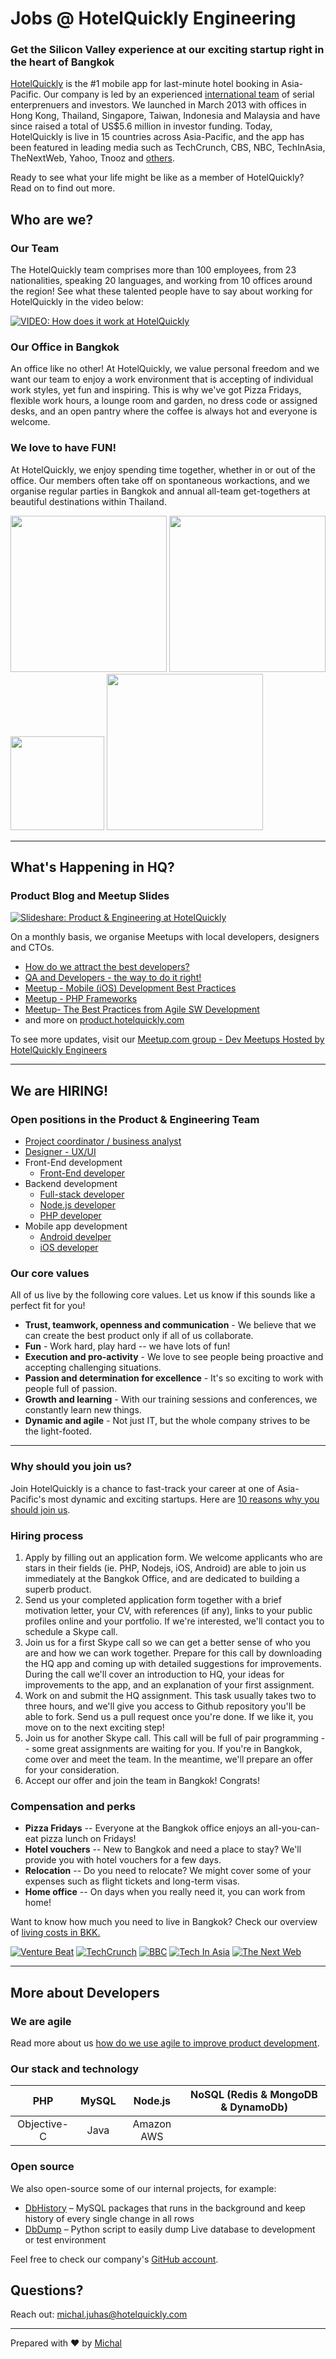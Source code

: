 # Jobs @ HotelQuickly Engineering

### Get the Silicon Valley experience at our exciting startup right in the heart of Bangkok

[HotelQuickly](http://www.hotelquickly.com) is the #1 mobile app for last-minute hotel booking in Asia-Pacific. Our company is led by an experienced [international team](http://www.hotelquickly.com/team/) of serial enterprenuers and investors. We launched in March 2013 with offices in Hong Kong, Thailand, Singapore, Taiwan, Indonesia and Malaysia and have since raised a total of US$5.6 million in investor funding. Today, HotelQuickly is live in 15 countries across Asia-Pacific, and the app has been featured in leading media such as TechCrunch, CBS, NBC, TechInAsia, TheNextWeb, Yahoo, Tnooz and [others](http://www.hotelquickly.com/press). 

Ready to see what your life might be like as a member of HotelQuickly? Read on to find out more. 

## Who are we?
### Our Team

The HotelQuickly team comprises more than 100 employees, from 23 nationalities, speaking 20 languages, and working from 10 offices around the region! See what these talented people have to say about working for HotelQuickly in the video below:

[![VIDEO: How does it work at HotelQuickly](https://raw.githubusercontent.com/HotelQuickly/WeAreHiring/master/images/we-are-hiring-thumbnail-video.jpg)](https://www.youtube.com/watch?v=IE78NGSV_NU)

### Our Office in Bangkok 

An office like no other! At HotelQuickly, we value personal freedom and we want our team to enjoy a work environment that is accepting of individual work styles, yet fun and inspiring. This is why we've got Pizza Fridays, flexible work hours, a lounge room and garden, no dress code or assigned desks, and an open pantry where the coffee is always hot and everyone is welcome. 


### We love to have FUN! 

At HotelQuickly, we enjoy spending time together, whether in or out of the office. Our members often take off on spontaneous workactions, and we organise regular parties in Bangkok and annual all-team get-togethers at beautiful destinations within Thailand. 

<img src="https://raw.githubusercontent.com/HotelQuickly/WeAreHiring/master/images/BBQ%20Party%202015/IMG_0840.jpg" width="250" />
<img src="https://raw.githubusercontent.com/HotelQuickly/WeAreHiring/master/images/2015%20random%20company%20events/Slack%20for%20iOS%20Upload.jpg" width="250" />
<br />
<img src="https://raw.githubusercontent.com/HotelQuickly/WeAreHiring/master/images/2015%20random%20company%20events/Sunday%20morning%20session.jpg" width="150" />
<img src="https://raw.githubusercontent.com/HotelQuickly/WeAreHiring/master/images/BBQ%20Party%202015/IMG_0758.jpg" width="250" />

---

## What's Happening in HQ?
### Product Blog and Meetup Slides

[![Slideshare: Product & Engineering at HotelQuickly](https://raw.githubusercontent.com/HotelQuickly/WeAreHiring/master/images/slideshare-cover.png)](http://www.slideshare.net/juhasm/hotelquickly-product-engineering)

On a monthly basis, we organise Meetups with local developers, designers and CTOs. 
* [How do we attract the best developers?](http://product.hotelquickly.com/blog/how-do-we-attract-the-best-developers)
* [QA and Developers - the way to do it right!](http://product.hotelquickly.com/blog/qa-and-devs)
* [Meetup - Mobile (iOS) Development Best Practices](http://image.slidesharecdn.com/iosbestpractices-151010142803-lva1-app6891/95/ios-development-best-practices-1-638.jpg?cb=1444487364)
* [Meetup - PHP Frameworks](http://image.slidesharecdn.com/frameworks-150903045110-lva1-app6892/95/php-frameworks-or-how-i-learnt-to-stop-worrying-and-love-the-code-1-638.jpg?cb=1441255989)
* [Meetup- The Best Practices from Agile SW Development](http://image.slidesharecdn.com/ourbestpracticesfromagileswdevelopment-150716062400-lva1-app6892/95/our-best-practices-from-agile-sw-development-1-638.jpg?cb=1437028038)
* and more on [product.hotelquickly.com](http://product.hotelquickly.com)

To see more updates, visit our [Meetup.com group - Dev Meetups Hosted by HotelQuickly Engineers](http://www.meetup.com/BKK-Developers-and-Tech-lovers/)

---

## We are HIRING! 
### Open positions in the Product & Engineering Team 

* [Project coordinator / business analyst](https://github.com/HotelQuickly/WeAreHiring/blob/master/open-positions/Project-coordinator.md)
* [Designer - UX/UI](https://github.com/HotelQuickly/WeAreHiring/blob/master/open-positions/Designer-ux-ui.md)
* Front-End development
  * [Front-End developer](https://github.com/HotelQuickly/WeAreHiring/blob/master/open-positions/Front-end.md)
* Backend development
  * [Full-stack developer](https://github.com/HotelQuickly/WeAreHiring/blob/master/open-positions/Full-stack.md)
  * [Node.js developer](https://github.com/HotelQuickly/WeAreHiring/blob/master/open-positions/Nodejs.md)
  * [PHP developer](https://github.com/HotelQuickly/WeAreHiring/blob/master/open-positions/PHP.md)
* Mobile app development
  * [Android develper](https://github.com/HotelQuickly/WeAreHiring/blob/master/open-positions/Android.md)
  * [iOS developer](https://github.com/HotelQuickly/WeAreHiring/blob/master/open-positions/iOS.md)

### Our core values

All of us live by the following core values. Let us know if this sounds like a perfect fit for you! 

* **Trust, teamwork, openness and communication** - We believe that we can create the best product only if all of us collaborate. 
* **Fun** - Work hard, play hard -- we have lots of fun!
* **Execution and pro-activity** - We love to see people being proactive and accepting challenging situations. 
* **Passion and determination for excellence** - It's so exciting to work with people full of passion.
* **Growth and learning** - With our training sessions and conferences, we constantly learn new things. 
* **Dynamic and agile** - Not just IT, but the whole company strives to be the light-footed. 

---

### Why should you join us? 

Join HotelQuickly is a chance to fast-track your career at one of Asia-Pacific's most dynamic and exciting startups. 
Here are [10 reasons why you should join us](https://github.com/HotelQuickly/WeAreHiring/blob/master/additional-info/10-reasons-why-you-should-join-us.md).

### Hiring process

1. Apply by filling out an application form. We welcome applicants who are stars in their fields (ie. PHP, Nodejs, iOS, Android) are able to join us immediately at the Bangkok Office, and are dedicated to building a superb product.
2. Send us your completed application form together with a brief motivation letter, your CV, with references (if any), links to your public profiles online and your portfolio. If we're interested, we'll contact you to schedule a Skype call. 
3. Join us for a first Skype call so we can get a better sense of who you are and how we can work together. Prepare for this call by downloading the HQ app and coming up with detailed suggestions for improvements. During the call we'll cover an introduction to HQ, your ideas for improvements to the app, and an explanation of your first assignment. 
4. Work on and submit the HQ assignment. This task usually takes two to three hours, and we'll give you access to Github repository you'll be able to fork. Send us a pull request once you're done. If we like it, you move on to the next exciting step! 
5. Join us for another Skype call. This call will be full of pair programming -- some great assignments are waiting for you. If you're in Bangkok, come over and meet the team. In the meantime, we'll prepare an offer for your consideration. 
6. Accept our offer and join the team in Bangkok! Congrats! 

### Compensation and perks 

* **Pizza Fridays** -- Everyone at the Bangkok office enjoys an all-you-can-eat pizza lunch on Fridays!
* **Hotel vouchers** -- New to Bangkok and need a place to stay? We'll provide you with hotel vouchers for a few days. 
* **Relocation** -- Do you need to relocate? We might cover some of your expenses such as flight tickets and long-term visas. 
* **Home office** -- On days when you really need it, you can work from home! 

Want to know how much you need to live in Bangkok? Check our overview of [living costs in BKK.](https://github.com/HotelQuickly/WeAreHiring/blob/master/additional-info/living-costs-in-BKK.md)


[![Venture Beat](http://www.hotelquickly.com/img/logos/vb.png)](http://venturebeat.com/2013/06/25/same-day-booking-app-hotelquickly-claims-dominance-in-asia-before-rival-hoteltonight/)
[![TechCrunch](http://www.hotelquickly.com/img/logos/tech_crunch.png)](http://techcrunch.com/2013/03/20/hotelquickly/)
[![BBC](http://www.hotelquickly.com/img/logos/bbc.png)](http://www.bbc.co.uk/programmes/p019byld)
[![Tech In Asia](http://www.hotelquickly.com/img/logos/tech_in_asia.png)](http://www.techinasia.com/hotelquickly-books-your-hotels-really-quickly/)
[![The Next Web](http://www.hotelquickly.com/img/logos/tnw.png)](http://thenextweb.com/apps/2013/07/21/asia-focused-hotelquickly-now-lets-travellers-make-multiple-night-hotel-bookings/)

---

## More about Developers
### We are agile 

Read more about us [how do we use agile to improve product development](https://github.com/HotelQuickly/WeAreHiring/blob/master/additional-info/we-are-agile.md).

### Our stack and technology

| PHP | MySQL | Node.js | NoSQL (Redis & MongoDB & DynamoDb) |
|:--:|:--:|:--:|:--:|
| Objective-C | Java | Amazon AWS |  |

### Open source

We also open-source some of our internal projects, for example:

* [DbHistory](https://github.com/HotelQuickly/DbHistory) – MySQL packages that runs in the background and keep history of every single change in all rows
* [DbDump](https://github.com/HotelQuickly/DbDump) – Python script to easily dump Live database to development or test environment

Feel free to check our company's [GitHub account](https://github.com/HotelQuickly/).


## Questions?

Reach out: michal.juhas@hotelquickly.com

---

Prepared with ♥ by [Michal](mailto:michal.juhas@hotelquickly.com)
